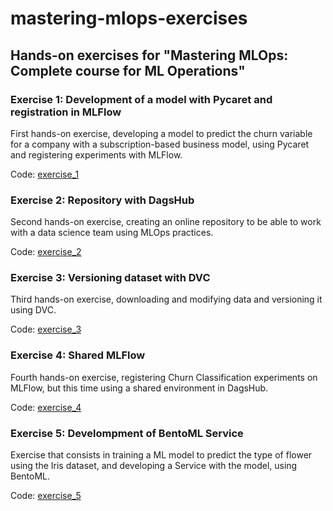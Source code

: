# mastering-mlops-exercises
## Hands-on exercises for "Mastering MLOps: Complete course for ML Operations"

### Exercise 1: Development of a model with Pycaret and registration in MLFlow

First hands-on exercise, developing a model to predict the churn variable for a company with a subscription-based business model, using Pycaret and registering experiments with MLFlow.

Code: [exercise_1]()

### Exercise 2: Repository with DagsHub

Second hands-on exercise, creating an online repository to be able to work with a data science team using MLOps practices.

Code: [exercise_2]()

### Exercise 3: Versioning dataset with DVC

Third hands-on exercise, downloading and modifying data and versioning it using DVC.

Code: [exercise_3]()
### Exercise 4: Shared MLFlow

Fourth hands-on exercise, registering Churn Classification experiments on MLFlow, but this time using a shared environment in DagsHub.

Code: [exercise_4]()
### Exercise 5: Develompment of BentoML Service

Exercise that consists in training a ML model to predict the type of flower using the Iris dataset, and developing a Service with the model, using BentoML. 

Code: [exercise_5]()